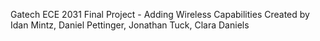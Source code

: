 Gatech ECE 2031 Final Project - Adding Wireless Capabilities
Created by Idan Mintz, Daniel Pettinger, Jonathan Tuck, Clara Daniels